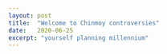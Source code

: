 ```yaml
---
layout: post
title:  "Welcome to Chinmoy controversies"
date:   2020-06-25
excerpt: "yourself planning millennium"
---
```

